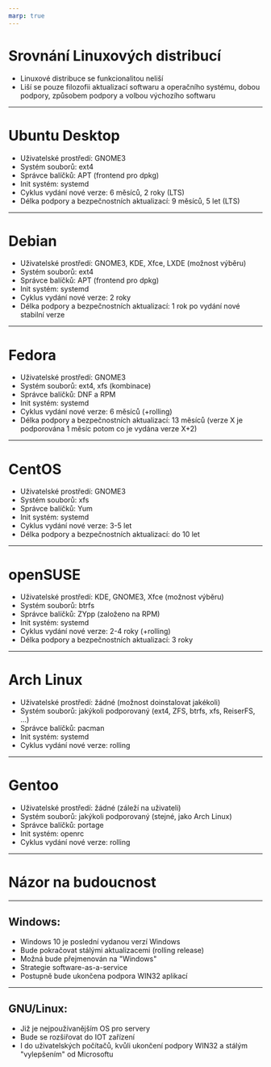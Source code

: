 ```yaml
---
marp: true
---
```


<!-- class: invert -->
<!-- theme: uncover -->

# Srovnání Linuxových distribucí
 * Linuxové distribuce se funkcionalitou neliší
 * Liší se pouze filozofii aktualizací softwaru a operačního systému, dobou podpory, způsobem podpory a volbou výchozího softwaru

---

#  Ubuntu Desktop
 * Uživatelské prostředí: GNOME3
 * Systém souborů: ext4
 * Správce balíčků: APT (frontend pro dpkg)
 * Init systém: systemd
 * Cyklus vydání nové verze: 6 měsíců, 2 roky (LTS)
 * Délka podpory a bezpečnostních aktualizací: 9 měsíců, 5 let (LTS)
 
---

# Debian
 * Uživatelské prostředí: GNOME3, KDE, Xfce, LXDE (možnost výběru)
 * Systém souborů: ext4
 * Správce balíčků: APT (frontend pro dpkg)
 * Init systém: systemd
 * Cyklus vydání nové verze: 2 roky
 * Délka podpory a bezpečnostních aktualizací: 1 rok po vydání nové stabilní verze

---
 # Fedora
 * Uživatelské prostředí: GNOME3
 * Systém souborů: ext4, xfs (kombinace)
 * Správce balíčků: DNF a RPM
 * Init systém: systemd
 * Cyklus vydání nové verze: 6 měsíců (+rolling)
 * Délka podpory a bezpečnostních aktualizací: 13 měsíců (verze X je podporována 1 měsíc potom co je vydána verze X+2)

---

# CentOS
 * Uživatelské prostředí: GNOME3
 * Systém souborů: xfs
 * Správce balíčků: Yum
 * Init systém: systemd
 * Cyklus vydání nové verze: 3-5 let
 * Délka podpory a bezpečnostních aktualizací: do 10 let

---

 # openSUSE
 * Uživatelské prostředí: KDE, GNOME3, Xfce (možnost výběru)
 * Systém souborů: btrfs
 * Správce balíčků: ZYpp (založeno na RPM)
 * Init systém: systemd
 * Cyklus vydání nové verze: 2-4 roky (+rolling)
 * Délka podpory a bezpečnostních aktualizací: 3 roky

 ---

# Arch Linux
 * Uživatelské prostředí: žádné (možnost doinstalovat jakékoli)
 * Systém souborů: jakýkoli podporovaný (ext4, ZFS, btrfs, xfs, ReiserFS, ...)
 * Správce balíčků: pacman
 * Init systém: systemd
 * Cyklus vydání nové verze: rolling

 ---

 # Gentoo
 * Uživatelské prostředí: žádné (záleží na uživateli)
 * Systém souborů: jakýkoli podporovaný (stejné, jako Arch Linux)
 * Správce balíčků: portage
 * Init systém: openrc
 * Cyklus vydání nové verze: rolling

---

# Názor na budoucnost

---

## Windows:
 * Windows 10 je poslední vydanou verzí Windows
 * Bude pokračovat stálými aktualizacemi (rolling release)
 * Možná bude přejmenován na "Windows"
 * Strategie software-as-a-service
 * Postupně bude ukončena podpora WIN32 aplikací

---

## GNU/Linux:
 * Již je nejpoužívanějším OS pro servery
 * Bude se rozšiřovat do IOT zařízení
 * I do uživatelských počítačů, kvůli ukončení podpory WIN32 a stálým "vylepšením" od Microsoftu